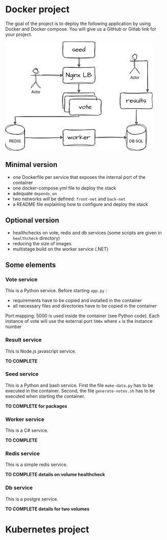# Docker project

The goal of the project is to deploy the following application by using Docker and Docker compose. You will give us a GitHub or Gitlab link for your project.

![image](project-nuage-login.drawio.png)

## Minimal version
- one Dockerfile per service that exposes the internal port of the container
- one docker-compose.yml file to deploy the stack
- adequate `depends_on`
- two networks will be defined: `front-net` and `back-net`
- a README file explaining how to configure and deploy the stack

## Optional version
- healthchecks on vote, redis and db services (some scripts are given in `healthcheck` directory)
- reducing the size of images
- multistage build on the worker service (.NET)

## Some elements

### Vote service

This is a Python service. Before starting `app.py` :
- requirements have to be copied and installed in the container
- all necessary files and directories have to be copied in the container

Port mapping:
5000 is used inside the container (see Python code). Each instance of vote will use the external port `500x` where `x` is the instance number

### Result service

This is Node.js javascript service.

**TO COMPLETE**

### Seed service

This is a Python and bash service. First the file `make-data.py` has to be executed in the container. Second, the file `generate-votes.sh` has to be executed when starting the container.

**TO COMPLETE for packages**

### Worker service

This is a C# service. 

**TO COMPLETE**

### Redis service

This is a simple redis service.

**TO COMPLETE details on volume healthcheck**

### Db service

This is a postgre service.

**TO COMPLETE details for two volumes**

# Kubernetes project
